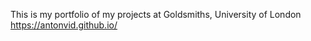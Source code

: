 This is my portfolio of my projects at Goldsmiths, University of London \
https://antonvid.github.io/
